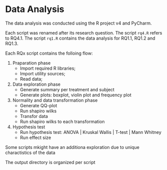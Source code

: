 # Data Analysis

The data analysis was conducted using the R project v4 and PyCharm.

Each script was renamed after its research question. 
The script `rq4.R` refers to RQ4.1.
The script `rq1.R` contains the data analysis for RQ1.1, RQ1.2 and RQ1.3.

Each RQx script contains the folloing flow:

1. Praparation phase
    * Import required R libraries;
    * Import utility sources;
    * Read data;
1. Data exploration phase
    * Generate summary per treatment and subject
    * Generate plots: boxplot, violin plot and frequency plot
1. Normality and data transformation phase
    * Generate QQ-plot
    * Run shapiro wilks
    * Transfor data 
    * Run shapiro wilks to each transformation
1. Hypothesis test
    * Run hypothesis test: ANOVA | Kruskal Wallis | T-test | Mann Whitney
    * Run effect size
    
Some scripts mkight have an additiona exploration due to unique charactistics of the data

The output directory is organized per script

